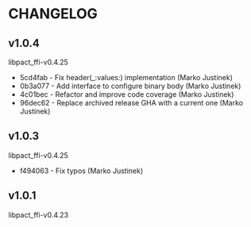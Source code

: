 # CHANGELOG

## v1.0.4

libpact_ffi-v0.4.25

* 5cd4fab - Fix header(_:values:) implementation (Marko Justinek)
* 0b3a077 - Add interface to configure binary body (Marko Justinek)
* 4c01bec - Refactor and improve code coverage (Marko Justinek)
* 96dec62 - Replace archived release GHA with a current one (Marko Justinek)

## v1.0.3

libpact_ffi-v0.4.25

* f494063 - Fix typos (Marko Justinek)

## v1.0.1

libpact_ffi-v0.4.23
